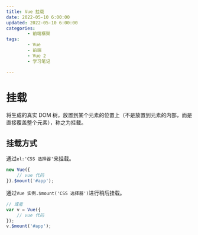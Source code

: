 ```yaml
---
title: Vue 挂载
date: 2022-05-10 6:00:00
updated: 2022-05-10 6:00:00
categories:
        - 前端框架
tags:
        - Vue
        - 前端
        - Vue 2
        - 学习笔记

---
```


# 挂载

将生成的真实 DOM 树，放置到某个元素的位置上（不是放置到元素的内部，而是直接覆盖整个元素），称之为挂载。

## 挂载方式

通过`el:'CSS 选择器'`来挂载。

```js
new Vue({
	// vue 代码
}).$mount('#app');
```

通过`Vue 实例.$mount('CSS 选择器')`进行稍后挂载。

```js
// 或者
var v = Vue({
	// vue 代码
});
v.$mount('#app');
```

